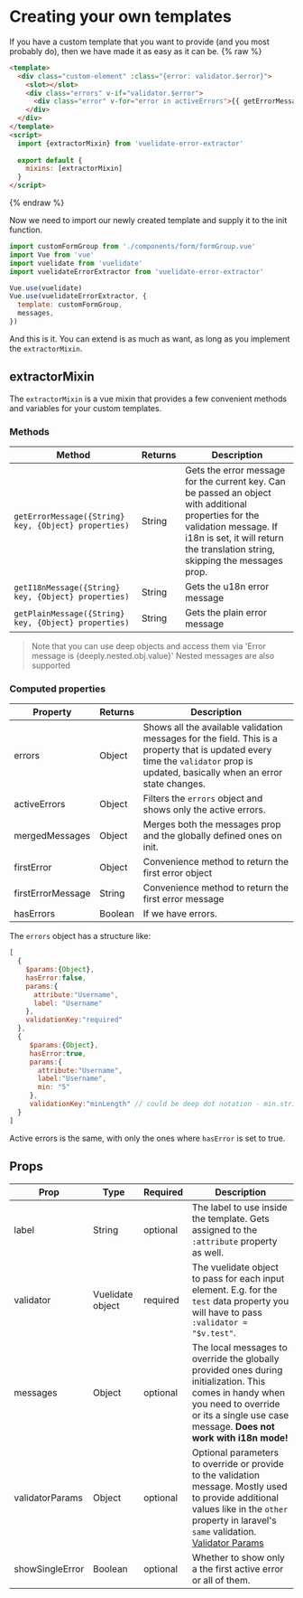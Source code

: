 # Creating your own templates

If you have a custom template that you want to provide (and you most probably do), then we have made it as easy as it can be.
{% raw %}
```html
<template>
  <div class="custom-element" :class="{error: validator.$error}">
    <slot></slot>
    <div class="errors" v-if="validator.$error">
      <div class="error" v-for="error in activeErrors">{{ getErrorMessage(error.validationKey, error.params) }}</div>
    </div>
  </div>
</template>
<script>
  import {extractorMixin} from 'vuelidate-error-extractor'
  
  export default {
    mixins: [extractorMixin]
  }
</script>
```
{% endraw %}

Now we need to import our newly created template and supply it to the init function.

```js
import customFormGroup from './components/form/formGroup.vue'
import Vue from 'vue'
import vuelidate from 'vuelidate'
import vuelidateErrorExtractor from 'vuelidate-error-extractor'

Vue.use(vuelidate)
Vue.use(vuelidateErrorExtractor, {
  template: customFormGroup,
  messages,
})
```

And this is it. You can extend is as much as want, as long as you implement the `extractorMixin`.

## extractorMixin

The `extractorMixin` is a vue mixin that provides a few convenient methods and variables for your custom templates.

### Methods

Method | Returns | Description
    --- | --- | --- |
`getErrorMessage({String} key, {Object} properties)` | String | Gets the error message for the current key. Can be passed an object with additional properties for the validation message. If i18n is set, it will return the translation string, skipping the messages prop.
`getI18nMessage({String} key, {Object} properties)` | String | Gets the u18n error message
`getPlainMessage({String} key, {Object} properties)` | String | Gets the plain error message

> Note that you can use deep objects and access them via 'Error message is {deeply.nested.obj.value}'
> Nested messages are also supported

### Computed properties

Property | Returns | Description
    --- | --- | --- |
errors | Object | Shows all the available validation messages for the field. This is a property that is updated every time the `validator` prop is updated, basically when an error state changes. 
activeErrors | Object | Filters the `errors` object and shows only the active errors.
mergedMessages | Object | Merges both the messages prop and the globally defined ones on init.
firstError | Object | Convenience method to return the first error object
firstErrorMessage | String | Convenience method to return the first error message
hasErrors | Boolean | If we have errors. 

The `errors` object has a structure like:
```js
[
  {
    $params:{Object},
    hasError:false,
    params:{
      attribute:"Username",
      label: "Username"
    },
    validationKey:"required"
  },
  {
     $params:{Object},
     hasError:true,
     params:{
       attribute:"Username",
       label:"Username",
       min: "5"
     },
     validationKey:"minLength" // could be deep dot notation - min.string
  }
]
```
Active errors is the same, with only the ones where `hasError` is set to true. 

## Props

Prop | Type | Required | Description
    ---| --- | --- | ---
 label | String | optional | The label to use inside the template. Gets assigned to the `:attribute` property as well.
 validator | Vuelidate object | required | The vuelidate object to pass for each input element. E.g. for the `test` data property you will have to pass `:validator = "$v.test"`.
 messages | Object | optional | The local messages to override the globally provided ones during initialization. This comes in handy when you need to override or its a single use case message. **Does not work with i18n mode!**
 validatorParams | Object | optional | Optional parameters to override or provide to the validation message. Mostly used to provide additional values like in the `other` property in laravel's `same` validation. [Validator Params](./advanced.md#validator-params)
 showSingleError | Boolean | optional | Whether to show only a the first active error or all of them.
